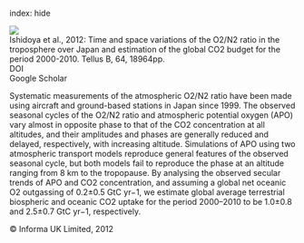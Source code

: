 index: hide

<div class="Citation">
    <div class="Citation-thumb CitationThumb-linked"  data-href="https://doi.org/10.3402/tellusb.v64i0.18964">
      <img src="https://static.claimspace.cloud/climate-study-static/refs/thumbs/3/Ishidoya_et_al_2012-thumb.png" />
    </div>

  <div class="Citation-body">
    <div class="Citation-text">Ishidoya et al., 2012: Time and space variations of the O2/N2 ratio in the troposphere over Japan and estimation of the global CO2 budget for the period 2000-2010. <span class="Article-journal">Tellus B, </span><span class="Article-volume">64, </span>18964pp.</div>
    <div class="Citation-links">
      <div class="CitationLink" data-href="https://doi.org/10.3402/tellusb.v64i0.18964">
        <div class="CitationLink-icon CitationLink-Doi"></div>
        <div class="CitationLink-text">DOI</div>
      </div>
      <div class="CitationLink" data-href="https://scholar.google.com/scholar?q=10.3402/tellusb.v64i0.18964">
        <div class="CitationLink-icon CitationLink-Scholar"></div>
        <div class="CitationLink-text">Google Scholar</div>
      </div>
    </div>
  </div>
</div>

Systematic measurements of the atmospheric O2/N2 ratio have been made using aircraft and ground-based stations in Japan since 1999. The observed seasonal cycles of the O2/N2 ratio and atmospheric potential oxygen (APO) vary almost in opposite phase to that of the CO2 concentration at all altitudes, and their amplitudes and phases are generally reduced and delayed, respectively, with increasing altitude. Simulations of APO using two atmospheric transport models reproduce general features of the observed seasonal cycle, but both models fail to reproduce the phase at an altitude ranging from 8 km to the tropopause. By analysing the observed secular trends of APO and CO2 concentration, and assuming a global net oceanic O2 outgassing of 0.2±0.5 GtC yr−1, we estimate global average terrestrial biospheric and oceanic CO2 uptake for the period 2000–2010 to be 1.0±0.8 and 2.5±0.7 GtC yr−1, respectively.

<div class="Citation-copy">
&copy; Informa UK Limited, 2012
</div>